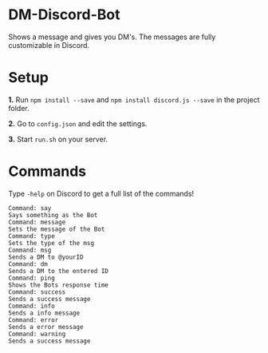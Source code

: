 # DM-Discord-Bot
Shows a message and gives you DM's.
The messages are fully customizable in Discord.

# Setup
**1.** Run `npm install --save` and `npm install discord.js --save` in the project folder.

**2.** Go to `config.json` and edit the settings.

**3.** Start `run.sh` on your server.

# Commands
Type `-help` on Discord to get a full list of the commands!

```
Command: say
Says something as the Bot
Command: message
Sets the message of the Bot
Command: type
Sets the type of the msg
Command: msg
Sends a DM to @yourID
Command: dm
Sends a DM to the entered ID
Command: ping
Shows the Bots response time
Command: success
Sends a success message
Command: info
Sends a info message
Command: error
Sends a error message
Command: warning
Sends a success message
```
